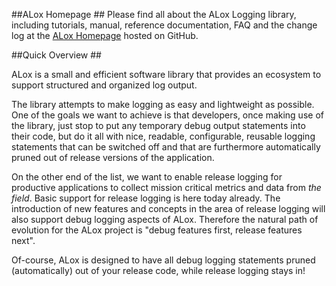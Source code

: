 ##ALox Homepage ##
Please find all about the ALox Logging library, including tutorials, manual, reference documentation,
FAQ and the change log at the [ALox Homepage](http://alexworx.github.io/ALox-Logging-Library) 
hosted on GitHub.


##Quick Overview ##

ALox is a small and efficient software library that provides an ecosystem to support structured and organized 
log output.

The library attempts to make logging as easy and lightweight as possible. One of the goals
we want to achieve is that developers, once making use of the library, just stop to put any temporary debug output
statements into their code, but do it all with nice, readable, configurable, reusable logging statements
that can be switched off and that are furthermore automatically pruned out of release versions of
the application. 

On the other end of the list, we want to enable release logging for productive applications to collect
mission critical metrics and data from *the field*.
Basic support for release logging is here today already. The introduction of new features and concepts
in the area of release logging will also support debug logging aspects of ALox. Therefore the natural path
of evolution for the ALox project is "debug features first, release features next".

Of-course, ALox is designed to have all debug logging statements pruned (automatically) out of your release code, while
release logging stays in!
